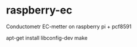 # raspberry-ec
Conductometr EC-metter on raspberry pi + pcf8591

apt-get install libconfig-dev
make


